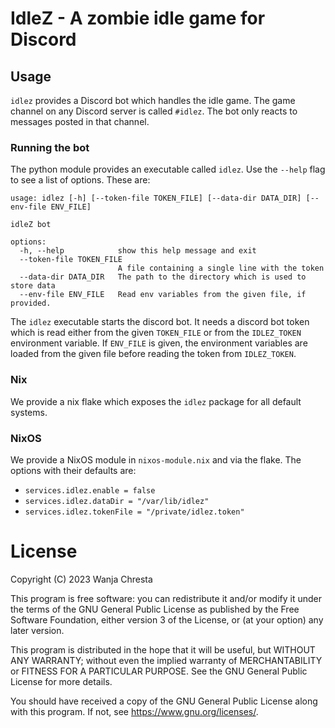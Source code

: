 # IdleZ - A zombie idle game for Discord

## Usage

`idlez` provides a Discord bot which handles the idle game.
The game channel on any Discord server is called `#idlez`. The bot only reacts to messages posted in that channel.

### Running the bot

The python module provides an executable called `idlez`.
Use the `--help` flag to see a list of options. These are:

```
usage: idlez [-h] [--token-file TOKEN_FILE] [--data-dir DATA_DIR] [--env-file ENV_FILE]

idleZ bot

options:
  -h, --help            show this help message and exit
  --token-file TOKEN_FILE
                        A file containing a single line with the token
  --data-dir DATA_DIR   The path to the directory which is used to store data
  --env-file ENV_FILE   Read env variables from the given file, if provided.
```

The `idlez` executable starts the discord bot. It needs a discord bot token
which is read either from the given `TOKEN_FILE` or from the `IDLEZ_TOKEN`
environment variable. If `ENV_FILE` is given, the environment variables are
loaded from the given file before reading the token from `IDLEZ_TOKEN`.

### Nix

We provide a nix flake which exposes the `idlez` package for all default systems.
### NixOS

We provide a NixOS module in `nixos-module.nix` and via the flake.
The options with their defaults are:

* `services.idlez.enable = false`
* `services.idlez.dataDir = "/var/lib/idlez"`
* `services.idlez.tokenFile = "/private/idlez.token"`

# License

Copyright (C) 2023  Wanja Chresta

This program is free software: you can redistribute it and/or modify
it under the terms of the GNU General Public License as published by
the Free Software Foundation, either version 3 of the License, or
(at your option) any later version.

This program is distributed in the hope that it will be useful,
but WITHOUT ANY WARRANTY; without even the implied warranty of
MERCHANTABILITY or FITNESS FOR A PARTICULAR PURPOSE.  See the
GNU General Public License for more details.

You should have received a copy of the GNU General Public License
along with this program.  If not, see <https://www.gnu.org/licenses/>.


